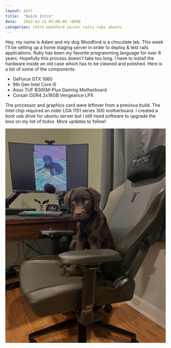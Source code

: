 ```yaml
---
layout: post
title:  "Quick Intro"
date:   2023-03-13 03:00:00 -0500
categories: intro woodford server rails ruby ubuntu
---
```


Hey, my name is Adam and my dog Woodford is a chocolate lab. 
This week I'll be setting up a home staging server in order to 
deploy & test rails applications. Ruby has been my favorite 
programming language for over 8 years. Hopefully this process 
doesn't take too long. I have to install the hardware inside an old 
case which has to be cleaned and polished. Here is a list of some 
of the components:

- GeForce GTX 1660
- 9th Gen Intel Core i5
- Asus TUF B365M-Plus Gaming Motherboard
- Corsair DDR4 2x16GB Vengeance LPX

The processor and graphics card were leftover from a previous 
build. The Intel chip required an older LGA 1151 series 300 
motherboard. I created a boot usb drive for ubuntu server but 
I still need software to upgrade the bios on my list of todos. 
More updates to follow!

![woodford1](/img/woodford1.jpg)
